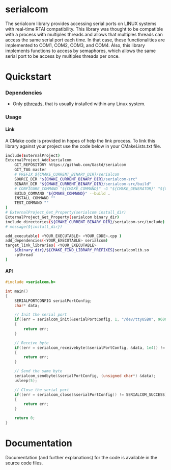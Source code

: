# serialcom

The serialcom library provides accessing serial ports on LINUX systems with real-time RTAI compatibility. This library was thought to be compatible with a process with multiples threads and allows that multiples threads can access the same serial port each time. In that case, these functionalities are implemented to COM1, COM2, COM3, and COM4. Also, this library implements functions to access by semaphores, which allows the same serial port to be access by multiples threads per once.

# Quickstart

### Dependencies

* Only [pthreads](https://en.wikipedia.org/wiki/POSIX_Threads), that is usually installed within any Linux system.

### Usage

#### Link

A CMake code is provided in hopes of help the link process.
To link this library against your project use the code below in your CMakeLists.txt file.

```bash
include(ExternalProject)
ExternalProject_Add(serialcom
    GIT_REPOSITORY https://github.com/Gastd/serialcom
    GIT_TAG master
    # PREFIX ${CMAKE_CURRENT_BINARY_DIR}/serialcom
    SOURCE_DIR "${CMAKE_CURRENT_BINARY_DIR}/serialcom-src"
    BINARY_DIR "${CMAKE_CURRENT_BINARY_DIR}/serialcom-src/build"
    # CONFIGURE_COMMAND "${CMAKE_COMMAND}" -G "${CMAKE_GENERATOR}" "${CMAKE_BINARY_DIR}/serialcom-src/"
    BUILD_COMMAND "${CMAKE_COMMAND}" --build .
    INSTALL_COMMAND ""
    TEST_COMMAND ""
)
# ExternalProject_Get_Property(serialcom install_dir)
ExternalProject_Get_Property(serialcom binary_dir)
include_directories(${CMAKE_CURRENT_BINARY_DIR}/serialcom-src/include)
# message(${install_dir})

add_executable( <YOUR_EXECUTABLE> <YOUR_CODE>.cpp )
add_dependencies(<YOUR_EXECUTABLE> serialcom)
target_link_libraries( <YOUR_EXECUTABLE>
    ${binary_dir}/${CMAKE_FIND_LIBRARY_PREFIXES}serialcomlib.so
    -pthread
)
```
#### API

```c
#include <serialcom.h>

int main()
{
    SERIALPORTCONFIG serialPortConfig;
    char* data;

    // Init the serial port
    if((err = serialcom_init(&serialPortConfig, 1, "/dev/ttyUSB0", 9600)) != SERIALCOM_SUCCESS)
    {
        return err;
    }

    // Receive byte
    if((err = serialcom_receivebyte(&serialPortConfig, &data, 1e4)) != SERIALCOM_SUCCESS)
    {
        return err;
    }

    // Send the same byte
    serialcom_sendbyte(&serialPortConfig, (unsigned char*) &data);
    usleep(5);

    // Close the serial port
    if((err = serialcom_close(&serialPortConfig)) != SERIALCOM_SUCCESS)
    {
        return err;
    }

    return 0;
}
```

# Documentation

Documentation (and further explanations) for the code is available in the source code files.
